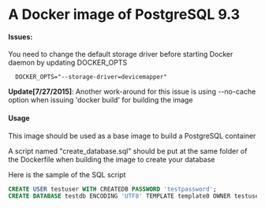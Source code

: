 # A Docker image of PostgreSQL 9.3
#### Issues:
You need to change the default storage driver before starting Docker daemon by updating DOCKER_OPTS

      DOCKER_OPTS="--storage-driver=devicemapper"

**Update[7/27/2015]**: Another work-around for this issue is using --no-cache option when issuing 'docker build' for building the image

#### Usage
This image should be used as a base image to build a PostgreSQL container

A script named "create_database.sql" should be put at the same folder of the Dockerfile when building the image to create your database

Here is the sample of the SQL script

```sql
CREATE USER testuser WITH CREATEDB PASSWORD 'testpassword';
CREATE DATABASE testdb ENCODING 'UTF8' TEMPLATE template0 OWNER testuser;
```
